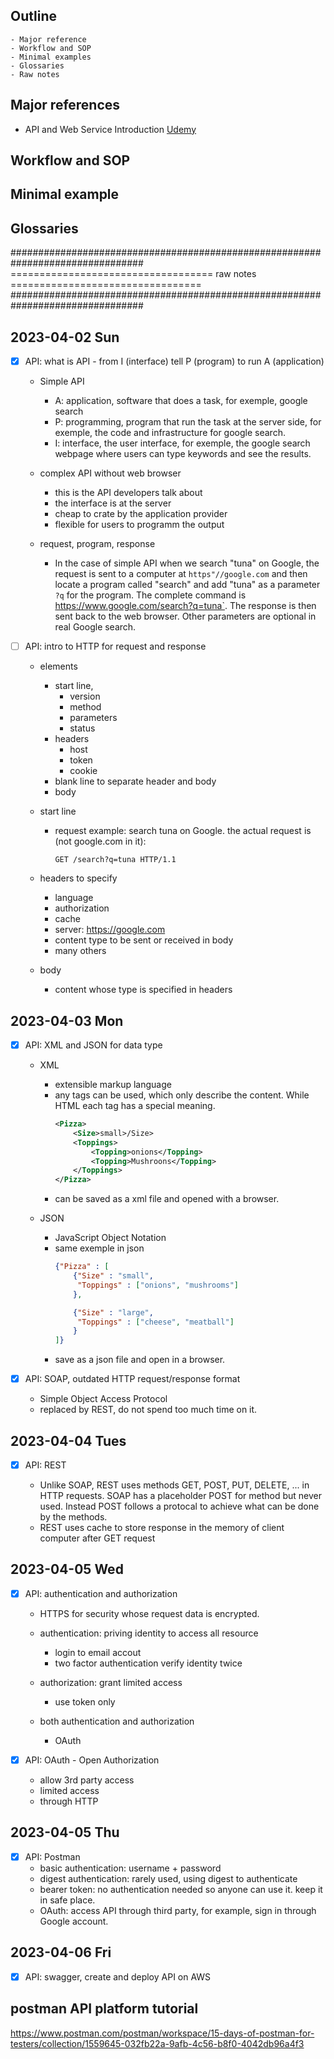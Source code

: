 ## Outline
    - Major reference
    - Workflow and SOP
    - Minimal examples
    - Glossaries
    - Raw notes

## Major references

- API and Web Service Introduction [Udemy](https://www.udemy.com/course/api-and-web-service-introduction/)

## Workflow and SOP

## Minimal example

## Glossaries

################################################################################
=================================== raw notes =================================
################################################################################
## 2023-04-02 Sun

- [x] API: what is API - from I (interface) tell P (program) to run A (application)

    - Simple API
        - A: application, software that does a task, for exemple, google search
        - P: programming, program that run the task at the server side, for exemple, the code and infrastructure for google search.
        - I: interface, the user interface, for exemple, the google search webpage where users can type keywords and see the results.

    - complex API without web browser
        - this is the API developers talk about
        - the interface is at the server
        - cheap to crate by the application provider
        - flexible for users to programm the output

    - request, program, response

        - In the case of simple API when we search "tuna" on Google, the request is sent to a computer at `https"//google.com` and then locate a program called "search" and add "tuna" as a parameter `?q` for the program. The complete command is https://www.google.com/search?q=tuna`. The response is then sent back to the web browser. Other parameters are optional in real Google search.

- [ ] API: intro to HTTP for request and response

    - elements
        - start line,
            - version
            - method
            - parameters
            - status
        - headers
            - host
            - token
            - cookie
        - blank line to separate header and body
        - body

    - start line
        - request example: search tuna on Google. the actual request is (not google.com in it):
            ```
            GET /search?q=tuna HTTP/1.1
            ```

    - headers to specify
        - language
        - authorization
        - cache
        - server: https://google.com
        - content type to be sent or received in body
        - many others

    - body
        - content whose type is specified in headers

## 2023-04-03 Mon

- [x] API: XML and JSON for data type

    - XML
        - extensible markup language
        - any tags can be used, which only describe the content. While HTML each tag has a special meaning.
            ```xml
            <Pizza>
                <Size>small>/Size>
                <Toppings>
                    <Topping>onions</Topping>
                    <Topping>Mushroons</Topping>
                </Toppings>
            </Pizza>
            ```
        - can be saved as a xml file and opened with a browser.

    - JSON
        - JavaScript Object Notation
        - same exemple in json
            ```json
            {"Pizza" : [
                {"Size" : "small",
                 "Toppings" : ["onions", "mushrooms"]
                },

                {"Size" : "large",
                 "Toppings" : ["cheese", "meatball"]
                }
            ]}
            ```
        - save as a json file and open in a browser.

- [x] API: SOAP, outdated HTTP request/response format
    - Simple Object Access Protocol
    - replaced by REST, do not spend too much time on it.

## 2023-04-04 Tues

- [x] API: REST

    - Unlike SOAP, REST uses methods GET, POST, PUT, DELETE, ... in HTTP requests. SOAP has a placeholder POST for method but never used. Instead POST follows a protocal to achieve what can be done by the methods.
    - REST uses cache to store response in the memory of client computer after GET request

## 2023-04-05 Wed

- [x] API: authentication and authorization

    - HTTPS for security whose request data is encrypted.

    - authentication: priving identity to access all resource
        - login to email accout
        - two factor authentication verify identity twice
    - authorization: grant limited access
        - use token only
    - both authentication and authorization
        - OAuth

- [x] API: OAuth - Open Authorization
    - allow 3rd party access
    - limited access
    - through HTTP

## 2023-04-05 Thu

- [x] API: Postman
    - basic authentication: username + password
    - digest authentication: rarely used, using digest to authenticate
    - bearer token: no authentication needed so anyone can use it. keep it in safe place.
    - OAuth: access API through third party, for example, sign in through Google account.

## 2023-04-06 Fri

- [x] API: swagger, create and deploy API on AWS

## postman API platform tutorial
https://www.postman.com/postman/workspace/15-days-of-postman-for-testers/collection/1559645-032fb22a-9afb-4c56-b8f0-4042db96a4f3



